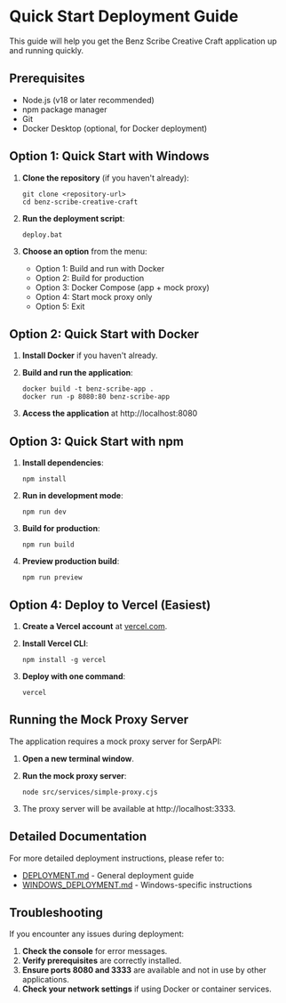 # Quick Start Deployment Guide

This guide will help you get the Benz Scribe Creative Craft application up and running quickly.

## Prerequisites

- Node.js (v18 or later recommended)
- npm package manager
- Git
- Docker Desktop (optional, for Docker deployment)

## Option 1: Quick Start with Windows

1. **Clone the repository** (if you haven't already):
   ```
   git clone <repository-url>
   cd benz-scribe-creative-craft
   ```

2. **Run the deployment script**:
   ```
   deploy.bat
   ```

3. **Choose an option** from the menu:
   - Option 1: Build and run with Docker
   - Option 2: Build for production
   - Option 3: Docker Compose (app + mock proxy)
   - Option 4: Start mock proxy only
   - Option 5: Exit

## Option 2: Quick Start with Docker

1. **Install Docker** if you haven't already.

2. **Build and run the application**:
   ```
   docker build -t benz-scribe-app .
   docker run -p 8080:80 benz-scribe-app
   ```

3. **Access the application** at http://localhost:8080

## Option 3: Quick Start with npm

1. **Install dependencies**:
   ```
   npm install
   ```

2. **Run in development mode**:
   ```
   npm run dev
   ```

3. **Build for production**:
   ```
   npm run build
   ```

4. **Preview production build**:
   ```
   npm run preview
   ```

## Option 4: Deploy to Vercel (Easiest)

1. **Create a Vercel account** at [vercel.com](https://vercel.com).

2. **Install Vercel CLI**:
   ```
   npm install -g vercel
   ```

3. **Deploy with one command**:
   ```
   vercel
   ```

## Running the Mock Proxy Server

The application requires a mock proxy server for SerpAPI:

1. **Open a new terminal window**.

2. **Run the mock proxy server**:
   ```
   node src/services/simple-proxy.cjs
   ```

3. The proxy server will be available at http://localhost:3333.

## Detailed Documentation

For more detailed deployment instructions, please refer to:

- [DEPLOYMENT.md](DEPLOYMENT.md) - General deployment guide
- [WINDOWS_DEPLOYMENT.md](WINDOWS_DEPLOYMENT.md) - Windows-specific instructions

## Troubleshooting

If you encounter any issues during deployment:

1. **Check the console** for error messages.
2. **Verify prerequisites** are correctly installed.
3. **Ensure ports 8080 and 3333** are available and not in use by other applications.
4. **Check your network settings** if using Docker or container services. 
